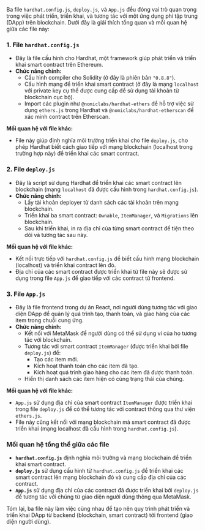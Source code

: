 Ba file `hardhat.config.js`, `deploy.js`, và `App.js` đều đóng vai trò quan trọng trong việc phát triển, triển khai, và tương tác với một ứng dụng phi tập trung (DApp) trên blockchain. Dưới đây là giải thích tổng quan và mối quan hệ giữa các file này:

### 1. **File `hardhat.config.js`**
   - Đây là file cấu hình cho Hardhat, một framework giúp phát triển và triển khai smart contract trên Ethereum.
   - **Chức năng chính:**
     - Cấu hình compiler cho Solidity (ở đây là phiên bản `"0.8.8"`).
     - Cấu hình mạng để triển khai smart contract (ở đây là mạng `localhost` với private key cụ thể được cung cấp để sử dụng tài khoản từ blockchain cục bộ).
     - Import các plugin như `@nomiclabs/hardhat-ethers` để hỗ trợ việc sử dụng `ethers.js` trong Hardhat và `@nomiclabs/hardhat-etherscan` để xác minh contract trên Etherscan.
   
   **Mối quan hệ với file khác:**
   - File này giúp định nghĩa môi trường triển khai cho file `deploy.js`, cho phép Hardhat biết cách giao tiếp với mạng blockchain (localhost trong trường hợp này) để triển khai các smart contract.

### 2. **File `deploy.js`**
   - Đây là script sử dụng Hardhat để triển khai các smart contract lên blockchain (mạng `localhost` đã được cấu hình trong `hardhat.config.js`).
   - **Chức năng chính:**
     - Lấy tài khoản deployer từ danh sách các tài khoản trên mạng blockchain.
     - Triển khai ba smart contract: `Ownable`, `ItemManager`, và `Migrations` lên blockchain.
     - Sau khi triển khai, in ra địa chỉ của từng smart contract để tiện theo dõi và tương tác sau này.

   **Mối quan hệ với file khác:**
   - Kết nối trực tiếp với `hardhat.config.js` để biết cấu hình mạng blockchain (localhost) và triển khai contract lên đó.
   - Địa chỉ của các smart contract được triển khai từ file này sẽ được sử dụng trong file `App.js` để giao tiếp với các contract từ frontend.

### 3. **File `App.js`**
   - Đây là file frontend trong dự án React, nơi người dùng tương tác với giao diện DApp để quản lý quá trình tạo, thanh toán, và giao hàng của các item trong chuỗi cung ứng.
   - **Chức năng chính:**
     - Kết nối với MetaMask để người dùng có thể sử dụng ví của họ tương tác với blockchain.
     - Tương tác với smart contract `ItemManager` (được triển khai bởi file `deploy.js`) để:
       - Tạo các item mới.
       - Kích hoạt thanh toán cho các item đã tạo.
       - Kích hoạt quá trình giao hàng cho các item đã được thanh toán.
     - Hiển thị danh sách các item hiện có cùng trạng thái của chúng.
   
   **Mối quan hệ với file khác:**
   - `App.js` sử dụng địa chỉ của smart contract `ItemManager` được triển khai trong file `deploy.js` để có thể tương tác với contract thông qua thư viện `ethers.js`.
   - File này cũng kết nối với mạng blockchain mà smart contract đã được triển khai (mạng localhost đã cấu hình trong `hardhat.config.js`).

### **Mối quan hệ tổng thể giữa các file**
   - **`hardhat.config.js`** định nghĩa môi trường và mạng blockchain để triển khai smart contract.
   - **`deploy.js`** sử dụng cấu hình từ `hardhat.config.js` để triển khai các smart contract lên mạng blockchain đó và cung cấp địa chỉ của các contract.
   - **`App.js`** sử dụng địa chỉ của các contract đã được triển khai bởi `deploy.js` để tương tác với chúng từ giao diện người dùng thông qua MetaMask.

Tóm lại, ba file này làm việc cùng nhau để tạo nên quy trình phát triển và triển khai DApp từ backend (blockchain, smart contract) tới frontend (giao diện người dùng).